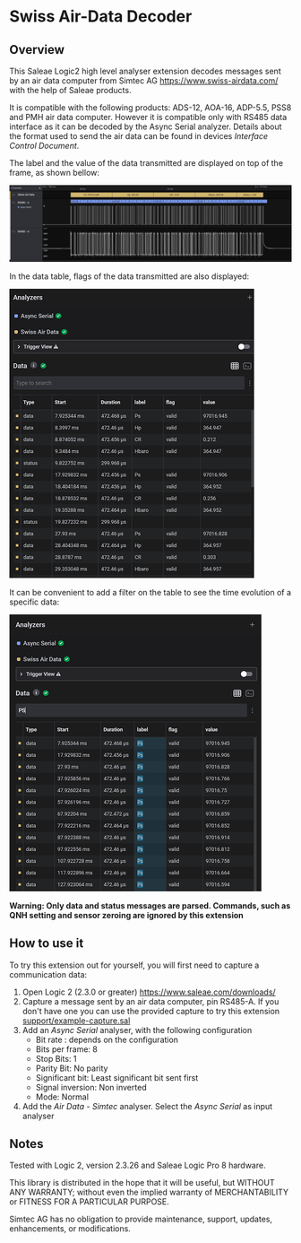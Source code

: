 
  # Swiss Air-Data Decoder
  
## Overview

This Saleae Logic2 high level analyser extension decodes messages sent by an air data computer from Simtec AG <https://www.swiss-airdata.com/> with the help of Saleae products. 

It is compatible with the following products: ADS-12, AOA-16, ADP-5.5, PSS8 and PMH air data computer. However it is compatible only with RS485 data interface as it can be decoded by the Async Serial analyzer. Details about the format used to send the air data can be found in devices *Interface Control Document*.

The label and the value of the data transmitted are displayed on top of the frame, as shown bellow:

![frame_image](support/frame-parser.png)

In the data table, flags of the data transmitted are also displayed:

![table_full](support/table-all-data.png)

It can be convenient to add a filter on the table to see the time evolution of a specific data:

![table_filter](support/table-filter.png)

**Warning: Only data and status messages are parsed. Commands, such as QNH setting and sensor zeroing are ignored by this extension** 

 ## How to use it

To try this extension out for yourself, you will first need to capture a communication data:

 1. Open Logic 2 (2.3.0 or greater) <https://www.saleae.com/downloads/>
 1. Capture a message sent by an air data computer, pin RS485-A. If you don't have one you can use the provided capture to try this extension [support/example-capture.sal](support/example-capture.sal)
 1. Add an *Async Serial* analyser, with the following configuration
    - Bit rate : depends on the configuration
    - Bits per frame: 8
    - Stop Bits: 1
    - Parity Bit: No parity
    - Significant bit: Least significant bit sent first
    - Signal inversion: Non inverted
    - Mode: Normal
 1. Add the *Air Data - Simtec*  analyser. Select the *Async Serial* as input analyser

 ## Notes

Tested with Logic 2, version 2.3.26 and Saleae Logic Pro 8 hardware.

This library is distributed in the hope that it will be useful, but WITHOUT ANY WARRANTY; without
even the implied warranty of MERCHANTABILITY or FITNESS FOR A PARTICULAR PURPOSE.

Simtec AG has no obligation to provide maintenance, support,  updates, enhancements, or modifications.